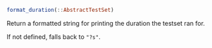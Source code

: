 ```julia
format_duration(::AbstractTestSet)
```

Return a formatted string for printing the duration the testset ran for.

If not defined, falls back to `"?s"`.
